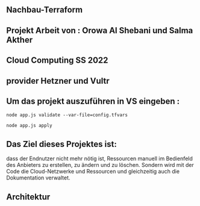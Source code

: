 ## Nachbau-Terraform 
## Projekt Arbeit von : Orowa Al Shebani und Salma Akther 
## Cloud Computing SS 2022
## provider Hetzner und Vultr
## Um das projekt auszuführen in VS eingeben :

`node app.js validate --var-file=config.tfvars`

`node app.js apply`

## Das Ziel dieses Projektes ist:
dass der Endnutzer nicht mehr nötig ist,
Ressourcen manuell im Bedienfeld des Anbieters zu erstellen, zu ändern und zu löschen.
Sondern wird mit der Code die Cloud-Netzwerke und Ressourcen und gleichzeitig auch die Dokumentation verwaltet.

## Architektur

